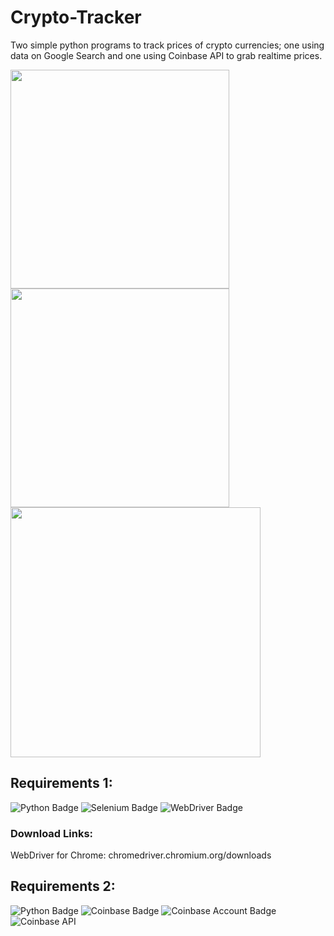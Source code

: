 # Crypto-Tracker 

Two simple python programs to track prices of crypto currencies; one using data on Google Search and one using Coinbase API to grab realtime prices. 

<p float="left">
  <img src="https://media.giphy.com/media/VcxAqj4nww467vbOYQ/giphy.gif" width="350px"> 
  <img src="https://media.giphy.com/media/UtP6NPIIThVZ0xEb3y/giphy.gif" width="350px">
  <img src="https://media.giphy.com/media/fSjbXEbRcxfYWlMQhI/giphy.gif" width="400px"> 
</p>


## Requirements 1:
![Python Badge](https://img.shields.io/badge/-python-blue)
![Selenium Badge](https://img.shields.io/badge/pip%20install-selenium-informational)
![WebDriver Badge](https://img.shields.io/badge/web%20driver-for%20chrome-important)
### Download Links:
WebDriver for Chrome: chromedriver.chromium.org/downloads

## Requirements 2:
![Python Badge](https://img.shields.io/badge/-python-blue)
![Coinbase Badge](https://img.shields.io/badge/pip%20install-coinbase-informational)
![Coinbase Account Badge](https://img.shields.io/badge/coinbase-account-important)
![Coinbase API](https://img.shields.io/badge/generate-API%20KEY-success)
